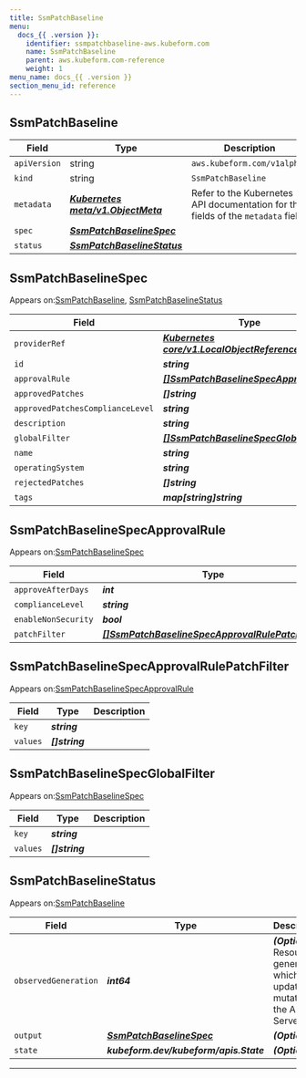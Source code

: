 ```yaml
---
title: SsmPatchBaseline
menu:
  docs_{{ .version }}:
    identifier: ssmpatchbaseline-aws.kubeform.com
    name: SsmPatchBaseline
    parent: aws.kubeform.com-reference
    weight: 1
menu_name: docs_{{ .version }}
section_menu_id: reference
---
```


## SsmPatchBaseline
| Field | Type | Description |
| ------ | ----- | ----------- |
| `apiVersion` | string | `aws.kubeform.com/v1alpha1` |
|    `kind` | string | `SsmPatchBaseline` |
| `metadata` | ***[Kubernetes meta/v1.ObjectMeta](https://kubernetes.io/docs/reference/generated/kubernetes-api/v1.13/#objectmeta-v1-meta)***|Refer to the Kubernetes API documentation for the fields of the `metadata` field.|
| `spec` | ***[SsmPatchBaselineSpec](#ssmpatchbaselinespec)***||
| `status` | ***[SsmPatchBaselineStatus](#ssmpatchbaselinestatus)***||
## SsmPatchBaselineSpec

Appears on:[SsmPatchBaseline](#ssmpatchbaseline), [SsmPatchBaselineStatus](#ssmpatchbaselinestatus)

| Field | Type | Description |
| ------ | ----- | ----------- |
| `providerRef` | ***[Kubernetes core/v1.LocalObjectReference](https://kubernetes.io/docs/reference/generated/kubernetes-api/v1.13/#localobjectreference-v1-core)***||
| `id` | ***string***||
| `approvalRule` | ***[[]SsmPatchBaselineSpecApprovalRule](#ssmpatchbaselinespecapprovalrule)***| ***(Optional)*** |
| `approvedPatches` | ***[]string***| ***(Optional)*** |
| `approvedPatchesComplianceLevel` | ***string***| ***(Optional)*** |
| `description` | ***string***| ***(Optional)*** |
| `globalFilter` | ***[[]SsmPatchBaselineSpecGlobalFilter](#ssmpatchbaselinespecglobalfilter)***| ***(Optional)*** |
| `name` | ***string***||
| `operatingSystem` | ***string***| ***(Optional)*** |
| `rejectedPatches` | ***[]string***| ***(Optional)*** |
| `tags` | ***map[string]string***| ***(Optional)*** |
## SsmPatchBaselineSpecApprovalRule

Appears on:[SsmPatchBaselineSpec](#ssmpatchbaselinespec)

| Field | Type | Description |
| ------ | ----- | ----------- |
| `approveAfterDays` | ***int***||
| `complianceLevel` | ***string***| ***(Optional)*** |
| `enableNonSecurity` | ***bool***| ***(Optional)*** |
| `patchFilter` | ***[[]SsmPatchBaselineSpecApprovalRulePatchFilter](#ssmpatchbaselinespecapprovalrulepatchfilter)***||
## SsmPatchBaselineSpecApprovalRulePatchFilter

Appears on:[SsmPatchBaselineSpecApprovalRule](#ssmpatchbaselinespecapprovalrule)

| Field | Type | Description |
| ------ | ----- | ----------- |
| `key` | ***string***||
| `values` | ***[]string***||
## SsmPatchBaselineSpecGlobalFilter

Appears on:[SsmPatchBaselineSpec](#ssmpatchbaselinespec)

| Field | Type | Description |
| ------ | ----- | ----------- |
| `key` | ***string***||
| `values` | ***[]string***||
## SsmPatchBaselineStatus

Appears on:[SsmPatchBaseline](#ssmpatchbaseline)

| Field | Type | Description |
| ------ | ----- | ----------- |
| `observedGeneration` | ***int64***| ***(Optional)*** Resource generation, which is updated on mutation by the API Server.|
| `output` | ***[SsmPatchBaselineSpec](#ssmpatchbaselinespec)***| ***(Optional)*** |
| `state` | ***kubeform.dev/kubeform/apis.State***| ***(Optional)*** |
---
